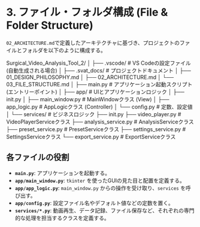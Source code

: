 # 3. ファイル・フォルダ構成 (File & Folder Structure)

`02_ARCHITECTURE.md`で定義したアーキテクチャに基づき、プロジェクトのファイルとフォルダを以下のように構成する。

Surgical_Video_Analysis_Tool_2/
│
├── .vscode/ # VS Codeの設定ファイル (自動生成される場合)
│
├── .svat_docs/ # プロジェクトドキュメント
│ ├── 01_DESIGN_PHILOSOPHY.md
│ ├── 02_ARCHITECTURE.md
│ └── 03_FILE_STRUCTURE.md
│
├── main.py # アプリケーション起動スクリプト (エントリーポイント)
│
├── app/ # UIとアプリケーションロジック
│ ├── init.py
│ ├── main_window.py # MainWindowクラス (View)
│ ├── app_logic.py # AppLogicクラス (Controller)
│ └── config.py # 定数、設定値
│
└── services/ # ビジネスロジック
├── init.py
├── video_player.py # VideoPlayerServiceクラス
├── analysis_service.py # AnalysisServiceクラス
├── preset_service.py # PresetServiceクラス
├── settings_service.py # SettingsServiceクラス
└── export_service.py # ExportServiceクラス


## 各ファイルの役割

-   **`main.py`**: アプリケーションを起動する。
-   **`app/main_window.py`**: `tkinter` を使ったGUIの見た目と配置を定義する。
-   **`app/app_logic.py`**: `main_window.py` からの操作を受け取り、`services` を呼び出す。
-   **`app/config.py`**: 設定ファイル名やデフォルト値などの定数を置く。
-   **`services/*.py`**: 動画再生、データ記録、ファイル保存など、それぞれの専門的な処理を担当するクラスを定義する。